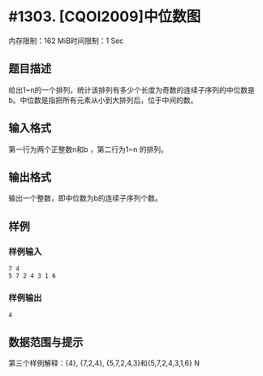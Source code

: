 # #1303. [CQOI2009]中位数图

内存限制：162 MiB时间限制：1 Sec

## 题目描述

给出1~n的一个排列，统计该排列有多少个长度为奇数的连续子序列的中位数是b。中位数是指把所有元素从小到大排列后，位于中间的数。

## 输入格式

第一行为两个正整数n和b ，第二行为1~n 的排列。

## 输出格式

输出一个整数，即中位数为b的连续子序列个数。

## 样例

### 样例输入

    
    7 4
    5 7 2 4 3 1 6
    

### 样例输出

    
    4
    

## 数据范围与提示

第三个样例解释：{4}, {7,2,4}, {5,7,2,4,3}和{5,7,2,4,3,1,6}
N
